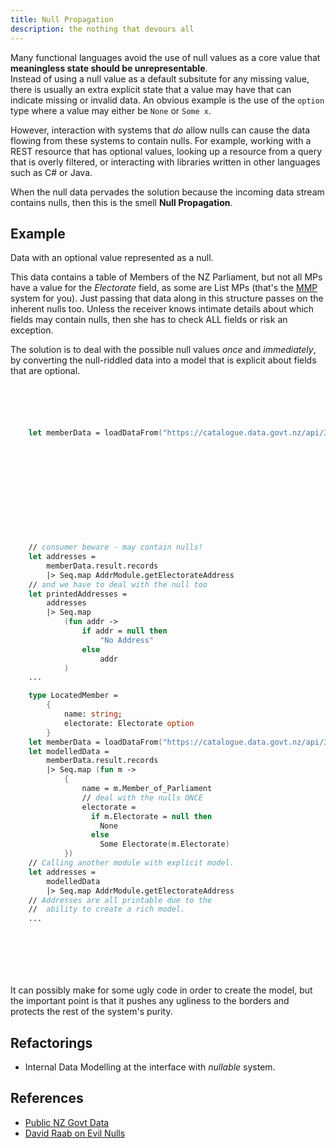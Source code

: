 ```yaml
---
title: Null Propagation
description: the nothing that devours all
---
```


Many functional languages avoid the use of null values as a core value that __meaningless state should be unrepresentable__.  
Instead of using a null value as a default subsitute for any missing value, there is usually an extra explicit state that a value may have that can indicate missing or invalid data. An obvious example is the use of the `option` type where a value may either be `None` or `Some x`.

However, interaction with systems that _do_ allow nulls can cause the data flowing from these systems to contain nulls.  For example, working with a REST resource that has optional values, looking up a resource from a query that is overly filtered, or interacting with libraries written in other languages such as C# or Java.

When the null data pervades the solution because the incoming data stream contains nulls, then this is the smell __Null Propagation__.

## Example
Data with an optional value represented as a null.

This data contains a table of Members of the NZ Parliament, but not all MPs have a value for the _Electorate_ field, as some are List MPs (that's the [MMP](https://en.wikipedia.org/wiki/Mixed-member_proportional_representation) system for you).  Just passing that data along in this structure passes on the inherent nulls too. Unless the receiver knows intimate details about which fields may contain nulls, then she has to check ALL fields or risk an exception.

The solution is to deal with the possible null values _once_ and _immediately_, by converting the null-riddled data into a model that is explicit about fields that are optional.

```fsharp





    let memberData = loadDataFrom("https://catalogue.data.govt.nz/api/3/action/datastore_search?resource_id=89069a40-abcf-4190-9665-3513ff004dd8")












    // consumer beware - may contain nulls!
    let addresses = 
        memberData.result.records 
        |> Seq.map AddrModule.getElectorateAddress 
    // and we have to deal with the null too 
    let printedAddresses = 
        addresses
        |> Seq.map 
            (fun addr ->
                if addr = null then
                    "No Address" 
                else 
                    addr
            )
    ...
```
```fsharp
    type LocatedMember = 
        {
            name: string; 
            electorate: Electorate option
        }
    let memberData = loadDataFrom("https://catalogue.data.govt.nz/api/3/action/datastore_search?resource_id=89069a40-abcf-4190-9665-3513ff004dd8")
    let modelledData = 
        memberData.result.records 
        |> Seq.map (fun m -> 
            {
                name = m.Member_of_Parliament
                // deal with the nulls ONCE
                electorate =
                  if m.Electorate = null then
                    None 
                  else
                    Some Electorate(m.Electorate)
            })
    // Calling another module with explicit model.
    let addresses = 
        modelledData
        |> Seq.map AddrModule.getElectorateAddress
    // Addresses are all printable due to the
    //  ability to create a rich model.
    ...








```
It can possibly make for some ugly code in order to create the model, but the important point is that it pushes any ugliness to the borders and protects the rest of the system's purity.

## Refactorings
- Internal Data Modelling at the interface with _nullable_ system.

## References
- [Public NZ Govt Data](https://catalogue.data.govt.nz/dataset/members-of-parliament/resource/89069a40-abcf-4190-9665-3513ff004dd8)
- [David Raab on Evil Nulls](https://sidburn.github.io/blog/2016/03/20/null-is-evil)